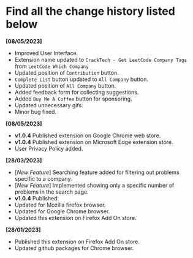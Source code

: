 # Find all the change history listed below 

**[08/05/2023]**
- Improved User Interface.
- Extension name updated to `CrackTech - Get LeetCode Company Tags` from `LeetCode Which Company`
- Updated position of `Contribution` button.
- `Complete List` button updated to `All Company` button.
- Updated position of `All Company` button.
- Added feedback form for collecting suggestions.
- Added `Buy Me A Coffee` button for sponsoring.
- Updated unnecessary gifs.
- Minor bug fixed.

**[08/05/2023]**
- **v1.0.4** Published extension on Google Chrome web store.
- **v1.0.4** Published extension on Microsoft Edge extension store.
- User Privacy Policy added.

**[28/03/2023]**
- [*New Feature*] Searching feature added for filtering out problems specific to a company.
- [*New Feature*] Implemented showing only a specific number of problems in the search page.
- **v1.0.4** Published.
- Updated for Mozilla firefox browser.
- Updated for Google Chrome browser.
- Updated this extension on Firefox Add On store.

**[28/01/2023]**
- Published this extension on Firefox Add On store.
- Updated github packages for Chrome browser.